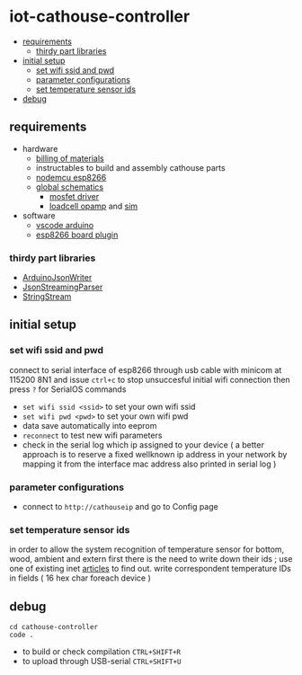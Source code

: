 # iot-cathouse-controller

- [requirements](#requirements)
  * [thirdy part libraries](#thirdy-part-libraries)
- [initial setup](#initial-setup)
  * [set wifi ssid and pwd](#set-wifi-ssid-and-pwd)
  * [parameter configurations](#parameter-configurations)
  * [set temperature sensor ids](#set-temperature-sensor-ids)
- [debug](#debug)

## requirements

- hardware
  - [billing of materials](doc/bom.xlsx)
  - instructables to build and assembly cathouse parts
  - [nodemcu esp8266](https://www.google.com/search?q=nodemcu+esp8266)
  - [global schematics](https://easyeda.com/editor#id=|c888d1d962eb41688482b3634ec3ae96)
    - [mosfet driver](https://easyeda.com/editor#id=|8c9be83bc0324be699e9c5582d8d355a|41530c0b5fc0479b98395b739bd6d0e3)
    - [loadcell opamp](https://easyeda.com/editor#id=|20ec83ae7a4a4b50ac9ebe939533f176|184084caaad548a8a8d9fdd1c97d6a88|f6c7edf3d70e4a249dd6ca145c1bad17) and [sim](http://everycircuit.com/circuit/4874105232031744)
- software
  - [vscode arduino](https://github.com/devel0/knowledge/blob/master/electronics/vscode-arduino.md)
  - [esp8266 board plugin](https://github.com/esp8266/Arduino#installing-with-boards-manager)

### thirdy part libraries

- [ArduinoJsonWriter](https://github.com/maxpowel/ArduinoJsonWriter)
- [JsonStreamingParser](https://github.com/squix78/json-streaming-parser)
- [StringStream](https://gist.github.com/arcao/3252bb6e5e52493f03726ec32e61395c)

## initial setup

### set wifi ssid and pwd

connect to serial interface of esp8266 through usb cable with minicom at 115200 8N1 and issue `ctrl+c` to stop unsuccesful initial wifi connection then press `?` for SerialOS commands
- `set wifi ssid <ssid>` to set your own wifi ssid
- `set wifi pwd <pwd>` to set your own wifi pwd
- data save automatically into eeprom
- `reconnect` to test new wifi parameters
- check in the serial log which ip assigned to your device ( a better approach is to reserve a fixed wellknown ip address in your network by mapping it from the interface mac address also printed in serial log )

### parameter configurations

- connect to `http://cathouseip` and go to Config page

### set temperature sensor ids

in order to allow the system recognition of temperature sensor for bottom, wood, ambient and extern first there is the need to write down their ids ; use one of existing inet [articles](https://www.google.com/search?q=arduino+ds18b20+id) to find out.
write correspondent temperature IDs in fields ( 16 hex char foreach device )

## debug

```
cd cathouse-controller
code .
```

- to build or check compilation `CTRL+SHIFT+R`
- to upload through USB-serial `CTRL+SHIFT+U`
